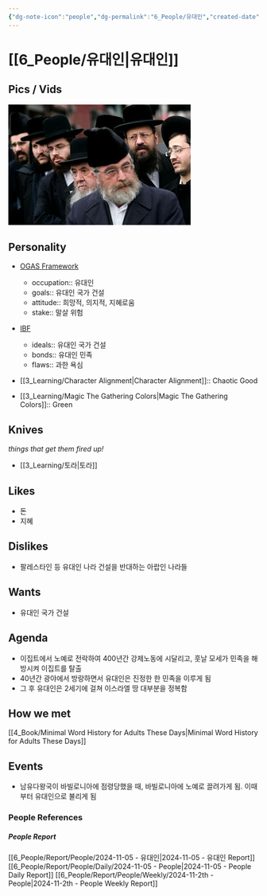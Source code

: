 ```yaml
---
{"dg-note-icon":"people","dg-permalink":"6_People/유대인","created-date":"2024-11-05 9:26:57 am","date":"2024-11-05","type":"people","tags":["people"],"aliases":null,"job_title":"유대인","location":"이스라엘","languages":["yiddish"],"img":"https://monthly.chosun.com/upload/1005/1005_302_4.jpg","dg-publish":true,"permalink":"/6_People/유대인/","dgPassFrontmatter":true,"noteIcon":"people"}
---
```



# [[6_People/유대인\|유대인]]
## Pics / Vids
![Utilities/Images/Pasted image 20241202001658.jpeg](/img/user/Utilities/Images/Pasted%20image%2020241202001658.jpeg)












## Personality
* [OGAS Framework](https://notes.nicolevanderhoeven.com/OGAS+framework)
	* occupation:: 유대인 
	* goals:: 유대인 국가 건설
	* attitude:: 희망적, 의지적, 지혜로움
	* stake:: 말살 위험

* [IBF](https://library.riverview.nsw.edu.au/dungeonsanddragons/DESCRIBE)
	* ideals:: 유대인 국가 건설
	* bonds:: 유대인 민족
	* flaws:: 과한 욕심

* [[3_Learning/Character Alignment\|Character Alignment]]:: Chaotic Good
* [[3_Learning/Magic The Gathering Colors\|Magic The Gathering Colors]]:: Green
## Knives
*things that get them fired up!*

- [[3_Learning/토라\|토라]]








## Likes
- 돈
- 지혜








## Dislikes
- 팔레스타인 등 유대인 나라 건설을 반대하는 아랍인 나라들 









## Wants
- 유대인 국가 건설










## Agenda
- 이집트에서 노예로 전락하여 400년간 강제노동에 시달리고, 훗날 모세가 민족을 해방시켜 이집트를 탈출
- 40년간 광야에서 방랑하면서 유대인은 진정한 한 민족을 이루게 됨
- 그 후 유대인은 2세기에 걸쳐 이스라엘 땅 대부분을 정복함











## How we met
[[4_Book/Minimal Word History for Adults These Days\|Minimal Word History for Adults These Days]]









## Events
- 남유다왕국이 바빌로니아에 점령당했을 때, 바빌로니아에 노예로 끌려가게 됨. 이때부터 유대인으로 불리게 됨






### People References
##### People Report
[[6_People/Report/People/2024-11-05 - 유대인\|2024-11-05 - 유대인 Report]]
[[6_People/Report/People/Daily/2024-11-05 - People\|2024-11-05 - People Daily Report]]
[[6_People/Report/People/Weekly/2024-11-2th - People\|2024-11-2th - People Weekly Report]]



